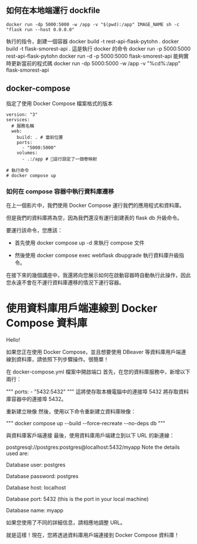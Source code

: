 ## 如何在本地端運行 dockfile

```
docker run -dp 5000:5000 -w /app -v "$(pwd):/app" IMAGE_NAME sh -c "flask run --host 0.0.0.0"
```

執行的指令，創建一個容器
docker build -t rest-api-flask-pytohn .
docker build -t flask-smorest-api .
這是執行 docker 的命令
docker run -p 5000:5000 rest-api-flask-pytohn
docker run -d -p 5000:5000 flask-smorest-api
能夠實時更新當前的程式碼
docker run -dp 5000:5000 -w /app -v "%cd%:/app" flask-smorest-api

## docker-compose

指定了使用 Docker Compose 檔案格式的版本

```
version: "3"
services:
  # 服務名稱
  web:
    build: . # 當前位置
    ports:
      - "5000:5000"
    volumes:
      - .:/app # 🤔這行設定了一個卷映射

# 執行命令
# docker compose up
```

### 如何在 compose 容器中執行資料庫遷移

在上一個影片中，我們使用 Docker Compose 運行我們的應用程式和資料庫。

但是我們的資料庫將為空，因為我們還沒有運行創建表的 flask db 升級命令。

要運行該命令，您應該：

- 首先使用 docker compose up -d 來執行 compose 文件

- 然後使用 docker compose exec webflask dbupgrade 執行資料庫升級指令。

在接下來的幾個講座中，我還將向您展示如何在啟動容器時自動執行此操作，因此您永遠不會在不運行資料庫遷移的情況下運行容器。

# 使用資料庫用戶端連線到 Docker Compose 資料庫

Hello!

如果您正在使用 Docker Compose，並且想要使用 DBeaver 等資料庫用戶端連線到資料庫，請依照下列步驟操作。很簡單！

在 docker-compose.yml 檔案中開啟端口
首先，在您的資料庫服務中，新增以下兩行：

"""
ports: - "5432:5432"
"""
這將使存取本機電腦中的連接埠 5432 將存取資料庫容器中的連接埠 5432。

重新建立映像
然後，使用以下命令重新建立資料庫映像：

"""
docker compose up --build --force-recreate --no-deps db
"""

與資料庫客戶端連接
最後，使用資料庫用戶端建立到以下 URL 的新連線：

postgresql://postgres:postgres@localhost:5432/myapp
Note the details used are:

Database user: postgres

Database password: postgres

Database host: localhost

Database port: 5432 (this is the port in your local machine)

Database name: myapp

如果您使用了不同的詳細信息，請相應地調整 URL。

就是這樣！現在，您將透過資料庫用戶端連接到 Docker Compose 資料庫！
